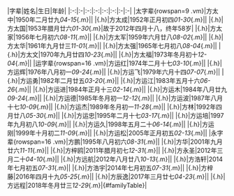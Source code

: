 |字辈|姓名|生日|年龄|
|:-:|:-|:-:|:-:|:-:|:-:|:-|:-|
|太字辈{rowspan=9 .vm}|方太中|1950年二月廿九*04-15*{.m}||
|{.h}|方太成|1952年正月初四*01-30*{.m}||
|{.h}|方太国|1953年腊月廿六*01-30*{.m}|故于2012年四月十八，终年58岁|
|{.h}|方太家|1956年七月初六*08-11*{.m}||
|{.h}|方太军|1959年六月廿八*08-02*{.m}||
|{.h}|方太华|1961年九月廿三*11-01*{.m}||
|{.h}|方太强|1965年七月初八*08-04*{.m}||
|{.h}|方太文|1970年九月廿四*10-23*{.m}||
|{.h}|方太福|1973年冬月初十*12-04*{.m}||
|运字辈{rowspan=16 .vm}|方运红|1974年二月十七*03-10*{.m}||
|{.h}|方运辉|1976年八月初一*09-24*{.m}||
|{.h}|方运飞|1979年六月十四*07-07*{.m}||
|{.h}|方运勇|1982年二月廿五*03-20*{.m}||
|{.h}|方运江|1983年五月十六*06-26*{.m}||
|{.h}|方运进|1984年正月十三*02-14*{.m}||
|{.h}|方运木|1984年八月廿九*09-24*{.m}||
|{.h}|方运德|1985年冬月初一*12-12*{.m}||
|{.h}|方运波|1987年八月十七*10-09*{.m}||
|{.h}|方运杰|1989年冬月初一*11-28*{.m}||
|{.h}|方林|1992年四月廿八*05-30*{.m}||
|{.h}|方运忠|1995年二月十七*03-17*{.m}||
|{.h}|方运培|1997年九月初八*10-09*{.m}||
|{.h}|方运久|1998年五月二十*06-14*{.m}||
|{.h}|方运刚|1999年十月初二*11-09*{.m}||
|{.h}|方运松|2005年正月初五*02-13*{.m}||
|永字辈{rowspan=16 .vm}|方鹏|1995年八月初六*08-31*{.m}||
|{.h}|方华|2001年九月廿六*11-11*{.m}||
|{.h}|方梓鸥|2011年腊月初七*12-31*{.m}||
|{.h}|方永圣|2012年三月二十*04-10*{.m}||
|{.h}|方远航|2012年八月廿八*10-13*{.m}||
|{.h}|方浩轩|2014年七月初五*07-31*{.m}||
|{.h}|方浩宇|2014年七月初五*07-31*{.m}||
|{.h}|方梓藤|2016年四月十九*05-25*{.m}||
|{.h}|方辰逸|2017年三月廿七*04-23*{.m}||
|{.h}|方远程|2018年冬月廿三*12-29*{.m}|{#familyTable}|

<script>
function getLunar(date){
    var MADD = [0, 31, 59, 90, 120, 151, 181, 212, 243, 273, 304, 334];
    var CALENDAR_DATA = [0xA4B,0x5164B,0x6A5,0x6D4,0x415B5,0x2B6,0x957,0x2092F,0x497,0x60C96,0xD4A,0xEA5,0x50DA9,0x5AD,0x2B6,0x3126E, 0x92E,0x7192D,0xC95,0xD4A,0x61B4A,0xB55,0x56A,0x4155B, 0x25D,0x92D,0x2192B,0xA95,0x71695,0x6CA,0xB55,0x50AB5,0x4DA,0xA5B,0x30A57,0x52B,0x8152A,0xE95,0x6AA,0x615AA,0xAB5,0x4B6,0x414AE,0xA57,0x526,0x31D26,0xD95,0x70B55,0x56A,0x96D,0x5095D,0x4AD,0xA4D,0x41A4D,0xD25,0x81AA5,0xB54,0xB6A,0x612DA,0x95B,0x49B,0x41497,0xA4B,0xA164B, 0x6A5,0x6D4,0x615B4,0xAB6,0x957,0x5092F,0x497,0x64B, 0x30D4A,0xEA5,0x80D65,0x5AC,0xAB6,0x5126D,0x92E,0xC96,0x41A95,0xD4A,0xDA5,0x20B55,0x56A,0x7155B,0x25D,0x92D,0x5192B,0xA95,0xB4A,0x416AA,0xAD5,0x90AB5,0x4BA,0xA5B, 0x60A57,0x52B,0xA93,0x40E95];

    var y = date.getFullYear();
    var m = date.getMonth();
    var d = date.getDate();

    var bit = function(m, n) { return (m>>n)&1 };

    var i, j, k;
    var isEnd=false;
    var total=(y-1921) * 365+Math.floor((y-1921)/4)+MADD[m]+d-38;
    if(d%4==0&&m>1) {
        total++;
    }
    for(i=0;;i++){
        k=(CALENDAR_DATA[i]<0xfff)?11:12;
        for(j=k;j>=0;j--){
            if(total<=29+bit(CALENDAR_DATA[i],j)){
                isEnd=true; break;
            }
            total=total-29-bit(CALENDAR_DATA[i],j);
        }
        if(isEnd) break;
    }
    cy=1921+i;
    cm=k-j+1;
    cd=total;
    if(k==12){
        if(cm==Math.floor(CALENDAR_DATA[i]/0x10000)+1){
            cm=1-cm;
        }
        if(cm>Math.floor(CALENDAR_DATA[i]/0x10000)+1){
            cm--;
        }
    }
    return [cy, cm, cd];
}
function getAge(date, lunar) {
    var DATE = ['', '一','二','三','四','五','六','七','八','九','十','十一','十二','十三','十四','十五','十六','十七','十八','十九','二十','廿一','廿二','廿三','廿四','廿五','廿六','廿七','廿八','廿九','三十'];
    var MONTH = ['', '一','二','三','四','五','六','七','八','九','十','冬','腊'];
    var indexOf = function(arr, v) {for(var i in arr) { if (arr[i]==v) return i }};
    var l = getLunar(date);
    var tmp = lunar.split('年');
    var ly = tmp[0];
    tmp = tmp[1].split('月');
    var lm = indexOf(MONTH, tmp[0]);
    var ld = indexOf(DATE, tmp[1]);
    var age = l[0] -ly;
    if (l[1] < lm || (l[1] == lm && l[2] < ld)) {
        age--;
    }
    return age;
}
function updateAge(day) {
    $('#familyTable tr').each(function(i){
        var tds = $(this).children('td');
        if (i != 0 && !$(tds[3]).text()) {
            var text = $(tds[2]).text();
            var age = getAge(day, text.replace(/\d\d-\d\d$/, ''));
            $(tds[3]).text(age+'岁');
        }
    });
}
updateAge(new Date());
</script>

